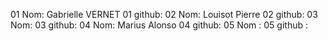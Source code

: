 01 Nom: Gabrielle VERNET
01 github:
02 Nom: Louisot Pierre
02 github:
03 Nom:
03 github:
04 Nom: Marius Alonso
04 github:
05 Nom :
05 github :
